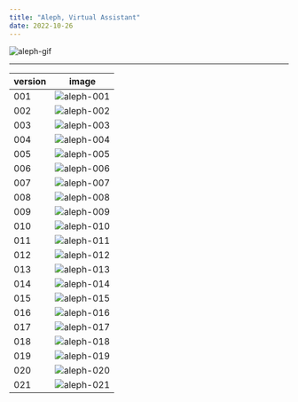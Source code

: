 ```yaml
---
title: "Aleph, Virtual Assistant"
date: 2022-10-26
---
```


![aleph-gif](https://user-images.githubusercontent.com/116606542/198074025-21fc565a-9761-4541-988b-37e5663f8a7d.gif)

---

| version | image |
| ------- | ----- |
|001|![aleph-001](https://user-images.githubusercontent.com/116606542/198070514-a80c5f99-a464-4497-a857-e80877037726.png)|
|002|![aleph-002](https://user-images.githubusercontent.com/116606542/198070525-a08ad15d-dc1b-4957-8884-26703ef8a7b5.png)|
|003|![aleph-003](https://user-images.githubusercontent.com/116606542/198070528-08dfa51c-7536-4a51-9690-9037143ba25c.png)|
|004|![aleph-004](https://user-images.githubusercontent.com/116606542/198070535-54acec83-0303-45dd-975e-8d6c6d4185f6.png)|
|005|![aleph-005](https://user-images.githubusercontent.com/116606542/198070541-982a1b19-e09f-4580-bd29-00671c6911ec.png)|
|006|![aleph-006](https://user-images.githubusercontent.com/116606542/198070544-c0c25755-2c18-4692-ba3b-0d974500b038.png)|
|007|![aleph-007](https://user-images.githubusercontent.com/116606542/198070550-13288a06-bb32-4b52-a008-905c77c81b01.png)|
|008|![aleph-008](https://user-images.githubusercontent.com/116606542/198070556-50517e26-5ac5-4a7c-9416-c1df688bee4f.png)|
|009|![aleph-009](https://user-images.githubusercontent.com/116606542/198070559-772d6b07-2573-4160-873e-4efde3eb9d06.png)|
|010|![aleph-010](https://user-images.githubusercontent.com/116606542/198070566-5fbf22c6-0770-40d2-9c34-7289e7fa2260.png)|
|011|![aleph-011](https://user-images.githubusercontent.com/116606542/198070570-e40e43cf-a867-4f2f-b7e3-cb74ca77a5a1.png)|
|012|![aleph-012](https://user-images.githubusercontent.com/116606542/198070574-e7b1e035-544f-4842-9ea2-7249486953e7.png)|
|013|![aleph-013](https://user-images.githubusercontent.com/116606542/198070576-63854a5c-173c-4275-95ee-f10e84304b20.png)|
|014|![aleph-014](https://user-images.githubusercontent.com/116606542/198070578-ae272eae-5479-4d4d-9472-bb5751eea52b.png)|
|015|![aleph-015](https://user-images.githubusercontent.com/116606542/198070584-b76d54c2-4524-4b0f-baf0-fe6ba6cde98a.png)|
|016|![aleph-016](https://user-images.githubusercontent.com/116606542/198070586-9eca6112-ca8d-4f8f-85fe-e3dc6453c01c.png)|
|017|![aleph-017](https://user-images.githubusercontent.com/116606542/198070592-7cd6ce2e-126f-4dff-8f2f-c074dccf790f.png)|
|018|![aleph-018](https://user-images.githubusercontent.com/116606542/198070595-59da3e0a-0b61-4e5a-b4d8-1d1e8fba1abe.png)|
|019|![aleph-019](https://user-images.githubusercontent.com/116606542/198070598-6cf0a83b-d24b-44d5-aa03-01d40032ace1.png)|
|020|![aleph-020](https://user-images.githubusercontent.com/116606542/198070605-8f705040-c91f-4119-adcd-ff4a118e122a.png)|
|021|![aleph-021](https://user-images.githubusercontent.com/116606542/198070612-4c26f59e-771d-4e97-86b8-9fc4b7324140.png)|
